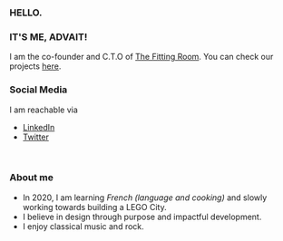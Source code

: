 ### HELLO.

### IT'S ME, ADVAIT!

I am the co-founder and C.T.O of [The Fitting Room](https://www.thefittingroom.tech). You can check our projects [here](https://github.com/TheFittingRoom).

### Social Media
I am reachable via
<ul>  
  <li>
    <a href="https://www.linkedin.com/in/ambeskar/">LinkedIn</a>
  </li>
  <li>
    <a href="https://www.twitter.com/ambeskaradvait/">Twitter</a>
  </li>
</ul>
<br />



### About me
- In 2020, I am learning *French (language and cooking)* and slowly working towards building a LEGO City.
- I believe in design through purpose and impactful development.
- I enjoy classical music and rock.
<br />

